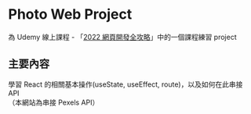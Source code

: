# Photo Web Project

為 Udemy 線上課程 - 「[2022 網頁開發全攻略](https://www.udemy.com/course/html5-css3-z/)」中的一個課程練習 project

## 主要內容

學習 React 的相關基本操作(useState, useEffect, route)，以及如何在此串接 API  
（本網站為串接 Pexels API）
